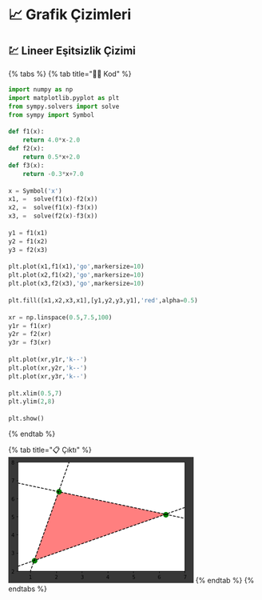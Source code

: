 # 📈 Grafik Çizimleri

## 💹 Lineer Eşitsizlik Çizimi

{% tabs %}
{% tab title="👨‍💻 Kod" %}
```python
import numpy as np
import matplotlib.pyplot as plt
from sympy.solvers import solve
from sympy import Symbol

def f1(x):
    return 4.0*x-2.0
def f2(x):
    return 0.5*x+2.0
def f3(x):
    return -0.3*x+7.0

x = Symbol('x')
x1, =  solve(f1(x)-f2(x))
x2, =  solve(f1(x)-f3(x))
x3, =  solve(f2(x)-f3(x))

y1 = f1(x1)
y2 = f1(x2)
y3 = f2(x3)

plt.plot(x1,f1(x1),'go',markersize=10)
plt.plot(x2,f1(x2),'go',markersize=10)
plt.plot(x3,f2(x3),'go',markersize=10)

plt.fill([x1,x2,x3,x1],[y1,y2,y3,y1],'red',alpha=0.5)

xr = np.linspace(0.5,7.5,100)
y1r = f1(xr)
y2r = f2(xr)
y3r = f3(xr)

plt.plot(xr,y1r,'k--')
plt.plot(xr,y2r,'k--')
plt.plot(xr,y3r,'k--')

plt.xlim(0.5,7)
plt.ylim(2,8)

plt.show()
```
{% endtab %}

{% tab title="📋 Çıktı" %}
![](../.gitbook/assets/gui_triangle.png)
{% endtab %}
{% endtabs %}
